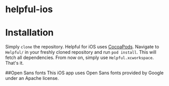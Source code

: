 helpful-ios
===========

# Installation
Simply `clone` the repository. Helpful for iOS uses [CocoaPods](http://cocoapods.org/). Navigate to `Helpful/` in your freshly
cloned repository and run `pod install`. This will fetch all dependencies. From now on, simply use `Helpful.xcworkspace`.
That's it.

##Open Sans fonts
This iOS app uses Open Sans fonts provided by Google under an Apache license.